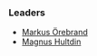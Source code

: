 ### Leaders

* [Markus Örebrand](mailto:markus.orebrand@owasp.org)
* [Magnus Hultdin](mailto:magnus.hultdin@owasp.org)
